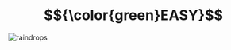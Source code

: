# $${\color{green}EASY}$$
![raindrops](https://user-images.githubusercontent.com/65892342/230355234-ea282990-f338-42f0-9e2c-9e1b999209a7.svg)
